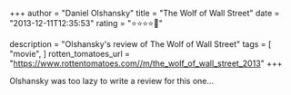+++
author = "Daniel Olshansky"
title = "The Wolf of Wall Street"
date = "2013-12-11T12:35:53"
rating = "⭐⭐⭐⭐🌟"

description = "Olshansky's review of The Wolf of Wall Street"
tags = [
    "movie",
]
rotten_tomatoes_url = "https://www.rottentomatoes.com//m/the_wolf_of_wall_street_2013"
+++

Olshansky was too lazy to write a review for this one...
